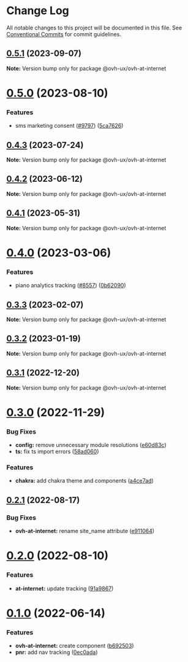 # Change Log

All notable changes to this project will be documented in this file.
See [Conventional Commits](https://conventionalcommits.org) for commit guidelines.

## [0.5.1](https://github.com/ovh/manager/compare/@ovh-ux/ovh-at-internet@0.5.0...@ovh-ux/ovh-at-internet@0.5.1) (2023-09-07)

**Note:** Version bump only for package @ovh-ux/ovh-at-internet





# [0.5.0](https://github.com/ovh/manager/compare/@ovh-ux/ovh-at-internet@0.4.3...@ovh-ux/ovh-at-internet@0.5.0) (2023-08-10)


### Features

* sms marketing consent ([#9797](https://github.com/ovh/manager/issues/9797)) ([5ca7626](https://github.com/ovh/manager/commit/5ca7626097dc31ef1b3565626ebc024cc816a150))





## [0.4.3](https://github.com/ovh/manager/compare/@ovh-ux/ovh-at-internet@0.4.2...@ovh-ux/ovh-at-internet@0.4.3) (2023-07-24)

**Note:** Version bump only for package @ovh-ux/ovh-at-internet





## [0.4.2](https://github.com/ovh/manager/compare/@ovh-ux/ovh-at-internet@0.4.1...@ovh-ux/ovh-at-internet@0.4.2) (2023-06-12)

**Note:** Version bump only for package @ovh-ux/ovh-at-internet





## [0.4.1](https://github.com/ovh/manager/compare/@ovh-ux/ovh-at-internet@0.4.0...@ovh-ux/ovh-at-internet@0.4.1) (2023-05-31)

**Note:** Version bump only for package @ovh-ux/ovh-at-internet





# [0.4.0](https://github.com/ovh/manager/compare/@ovh-ux/ovh-at-internet@0.3.3...@ovh-ux/ovh-at-internet@0.4.0) (2023-03-06)


### Features

* piano analytics tracking ([#8557](https://github.com/ovh/manager/issues/8557)) ([0b62090](https://github.com/ovh/manager/commit/0b620907c48aea25bd7e43cca39cb6d81863b05d))





## [0.3.3](https://github.com/ovh/manager/compare/@ovh-ux/ovh-at-internet@0.3.2...@ovh-ux/ovh-at-internet@0.3.3) (2023-02-07)

**Note:** Version bump only for package @ovh-ux/ovh-at-internet





## [0.3.2](https://github.com/ovh/manager/compare/@ovh-ux/ovh-at-internet@0.3.1...@ovh-ux/ovh-at-internet@0.3.2) (2023-01-19)

**Note:** Version bump only for package @ovh-ux/ovh-at-internet





## [0.3.1](https://github.com/ovh/manager/compare/@ovh-ux/ovh-at-internet@0.3.0...@ovh-ux/ovh-at-internet@0.3.1) (2022-12-20)

**Note:** Version bump only for package @ovh-ux/ovh-at-internet





# [0.3.0](https://github.com/ovh/manager/compare/@ovh-ux/ovh-at-internet@0.2.1...@ovh-ux/ovh-at-internet@0.3.0) (2022-11-29)


### Bug Fixes

* **config:** remove unnecessary module resolutions ([e60d83c](https://github.com/ovh/manager/commit/e60d83c343cc15c2f306c1a748c3c06dfa573608))
* **ts:** fix ts import errors ([58ad060](https://github.com/ovh/manager/commit/58ad060b9d4b6f9634268b5cf4bde98301bbbc98))


### Features

* **chakra:** add chakra theme and components ([a4ce7ad](https://github.com/ovh/manager/commit/a4ce7adc01f59dcea9d0add60cc6c3ed225c13de))





## [0.2.1](https://github.com/ovh/manager/compare/@ovh-ux/ovh-at-internet@0.2.0...@ovh-ux/ovh-at-internet@0.2.1) (2022-08-17)


### Bug Fixes

* **ovh-at-internet:** rename site_name attribute ([e911064](https://github.com/ovh/manager/commit/e9110643e8e6abd7452fc6867aaa2dfe37a422a9))



# [0.2.0](https://github.com/ovh/manager/compare/@ovh-ux/ovh-at-internet@0.1.0...@ovh-ux/ovh-at-internet@0.2.0) (2022-08-10)


### Features

* **at-internet:** update tracking ([91a9867](https://github.com/ovh/manager/commit/91a9867d7a37111a13e6f3f68695f316fa06ca76))



# [0.1.0](https://github.com/ovh/manager/compare/@ovh-ux/ovh-at-internet@0.0.0...@ovh-ux/ovh-at-internet@0.1.0) (2022-06-14)


### Features

* **ovh-at-internet:** create component ([b692503](https://github.com/ovh/manager/commit/b692503df0ed2d91bf0ff4e44af85d4b7dddc350))
* **pnr:** add nav tracking ([0ec0ada](https://github.com/ovh/manager/commit/0ec0adae23428bf77e9808b1e86f4e917583d376))
